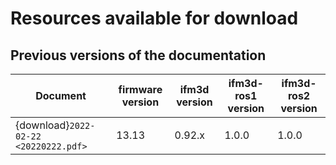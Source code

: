 # Resources available for download

## Previous versions of the documentation

|              Document                | firmware version | ifm3d version | ifm3d-ros1 version | ifm3d-ros2 version |
| ------------------------------------ | ---------------- | ------------- | ------------------ | ------------------ |
| {download}`2022-02-22 <20220222.pdf>`|      13.13       |     0.92.x    |        1.0.0       |       1.0.0        |